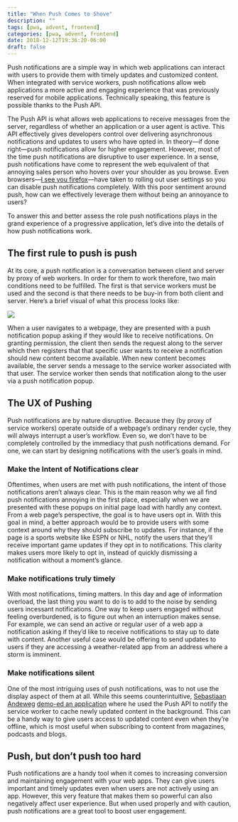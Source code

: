 ```yaml
---
title: "When Push Comes to Shove"
description: ""
tags: [pwa, advent, frontend]
categories: [pwa, advent, frontend]
date: 2018-12-12T19:36:20-06:00
draft: false
---
```


Push notifications are a simple way in which web applications can interact with users to provide them with timely updates and customized content. When integrated with service workers, push notifications allow web applications a more active and engaging experience that was previously reserved for mobile applications. Technically speaking, this feature is possible thanks to the Push API.

The Push API is what allows web applications to receive messages from the server, regardless of whether an application or a user agent is active. This API effectively gives developers control over delivering asynchronous notifications and updates to users who have opted in. In theory—if done right—push notifications allow for higher engagement. However, most of the time push notifications are disruptive to user experience. In a sense, push notifications have come to represent the web equivalent of that annoying sales person who hovers over your shoulder as you browse. Even browsers—[I see you firefox](https://support.mozilla.org/en-US/kb/push-notifications-firefox#w_how-do-i-disable-web-push-completely)—have taken to rolling out user settings so you can disable push notifications completely. With this poor sentiment around push, how can we effectively leverage them without being an annoyance to users?

To answer this and better assess the role push notifications plays in the grand experience of a progressive application, let’s dive into the details of how push notifications work.

## The first rule to push is push

At its core, a push notification is a conversation between client and server by proxy of web workers. In order for them to work therefore, two main conditions need to be fulfilled. The first is that service workers must be used and the second is that there needs to be buy-in from both client and server. Here’s a brief visual of what this process looks like:

![](https://d2mxuefqeaa7sj.cloudfront.net/s_C567C0A5648908E9E4962F5433869389BBA9C5D9F6F2EEFC714CF67D7066256C_1544662407610_Group.png)

When a user navigates to a webpage, they are presented with a push notification popup asking if they would like to receive notifications. On granting permission, the client then sends the request along to the server which then registers that that specific user wants to receive a notification should new content become available. When new content becomes available, the server sends a message to the service worker associated with that user. The service worker then sends that notification along to the user via a push notification popup.

## The UX of Pushing

Push notifications are by nature disruptive. Because they (by proxy of service workers) operate outside of a webpage’s ordinary render cycle, they will always interrupt a user’s workflow. Even so, we don’t have to be completely controlled by the immediacy that push notifications demand. For one, we can start by designing notifications with the user’s goals in mind.

### Make the Intent of Notifications clear

Oftentimes, when users are met with push notifications, the intent of those notifications aren’t always clear. This is the main reason why we all find push notifications annoying in the first place, especially when we are presented with these popups on initial page load with hardly any context. From a web page’s perspective, the goal is to have users opt in. With this goal in mind, a better approach would be to provide users with some context around why they should subscribe to updates. For instance, if the page is a sports website like ESPN or NHL, notify the users that they’ll receive important game updates if they opt in to notifications. This clarity makes users more likely to opt in, instead of quickly dismissing a notification without a moment’s glance.

### Make notifications truly timely

With most notifications, timing matters. In this day and age of information overload, the last thing you want to do is to add to the noise by sending users incessant notifications. One way to keep users engaged without feeling overburdened, is to figure out when an interruption makes sense. For example, we can send an active or regular user of a web app a notification asking if they’d like to receive notifications to stay up to date with content. Another useful case would be offering to send updates to users if they are accessing a weather-related app from an address where a storm is imminent.

### Make notifications silent

One of the most intriguing uses of push notifications, was to not use the display aspect of them at all. While this seems counterintuitive, [Sebastiaan Andeweg](http://sebastiaanandeweg.nl/) [demo-ed an application](https://seblog.nl/2018/11/13/3/pushapi-without-notifications) where he used the Push API to notify the service worker to cache newly updated content in the background. This can be a handy way to give users access to updated content even when they’re offline, which is most useful when subscribing to content from magazines, podcasts and blogs.

## Push, but don’t push too hard

Push notifications are a handy tool when it comes to increasing conversion and maintaining engagement with your web apps. They can give users important and timely updates even when users are not actively using an app. However, this very feature that makes them so powerful can also negatively affect user experience. But when used properly and with caution, push notifications are a great tool to boost user engagement.
